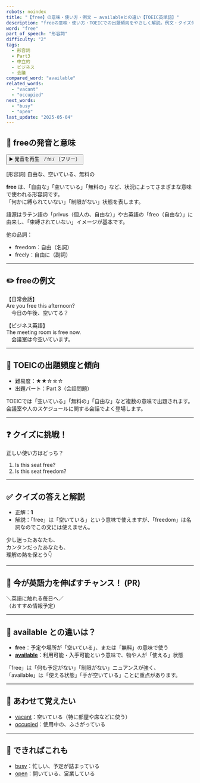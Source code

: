 ```yaml
---
robots: noindex
title: "【free】の意味・使い方・例文 ― availableとの違い【TOEIC英単語】"
description: "freeの意味・使い方・TOEICでの出題傾向をやさしく解説。例文・クイズ付きでavailableとの違いもわかりやすく学べます。"
word: "free"
part_of_speech: "形容詞"
difficulty: "2"
tags:
  - 形容詞
  - Part3
  - 中立的
  - ビジネス
  - 会議
compared_word: "available"
related_words:
  - "vacant"
  - "occupied"
next_words:
  - "busy"
  - "open"
last_update: "2025-05-04"
---
```


## 🔰 freeの発音と意味

<button class="play-audio" onclick="playTTS('free')">
  <span class="play-audio-main">
    ▶️ 発音を再生　/ˈfriː/
  </span>
  <span class="play-audio-sub">
    （フリー）
  </span>
</button>

[形容詞] 自由な、空いている、無料の

**free** は、「自由な」「空いている」「無料の」など、状況によってさまざまな意味で使われる形容詞です。  
「何かに縛られていない」「制限がない」状態を表します。

語源はラテン語の「privus（個人の、自由な）」や古英語の「freo（自由な）」に由来し、「束縛されていない」イメージが基本です。

他の品詞：  
- freedom：自由（名詞）
- freely：自由に（副詞）

---

## ✏️ freeの例文

【日常会話】  
Are you free this afternoon?  
　今日の午後、空いてる？

【ビジネス英語】  
The meeting room is free now.  
　会議室は今空いています。

---

## 🎯 TOEICの出題頻度と傾向

- 難易度：★★☆☆☆
- 出題パート：Part 3（会話問題）

TOEICでは「空いている」「無料の」「自由な」など複数の意味で出題されます。会議室や人のスケジュールに関する会話でよく登場します。

---

## ❓ クイズに挑戦！

正しい使い方はどっち？

1. Is this seat free?  
2. Is this seat freedom?

---

## ✅ クイズの答えと解説

- 正解：**1**
- 解説：「free」は「空いている」という意味で使えますが、「freedom」は名詞なのでこの文には使えません。

少し迷ったあなたも、  
カンタンだったあなたも、  
理解の熱を保とう👇️

---

## 🚀 今が英語力を伸ばすチャンス！ (PR)

<div class="info-center">
＼英語に触れる毎日へ／<br>  
（おすすめ情報予定）
</div>

---

## 🤔  available との違いは？

- **free**：予定や場所が「空いている」、または「無料」の意味で使う
- **[available](/word/available)**：利用可能・入手可能という意味で、物や人が「使える」状態

「free」は「何も予定がない」「制限がない」ニュアンスが強く、  
「available」は「使える状態」「手が空いている」ことに重点があります。

---

## 🧩 あわせて覚えたい

- [vacant](/word/vacant)：空いている（特に部屋や席などに使う）
- [occupied](/word/occupied)：使用中の、ふさがっている

---

## 📖 できればこれも

- [busy](/word/busy)：忙しい、予定が詰まっている
- [open](/word/open)：開いている、営業している

<!-- cvid: aid46_bid34 -->
